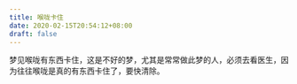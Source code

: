 ```yaml
---
title: 喉咙卡住
date: 2020-02-15T20:54:12+08:00
draft: false
---
```


梦见喉咙有东西卡住，这是不好的梦，尤其是常常做此梦的人，必须去看医生，因为往往喉咙是真的有东西卡住了，要快清除。

